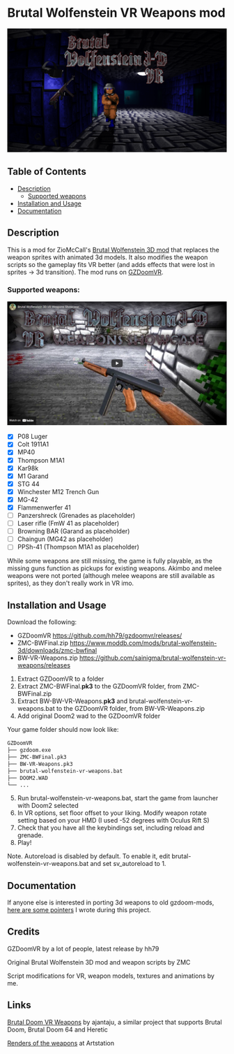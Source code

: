 # Brutal Wolfenstein VR Weapons mod

![GitHub Logo](/docs/titlecard.png)

## Table of Contents

- [Description](#description)
  - [Supported weapons](#supported-weapons)
- [Installation and Usage](#installation-and-usage)
- [Documentation](#documentation)

## Description

This is a mod for ZioMcCall's [Brutal Wolfenstein 3D mod](https://forum.zdoom.org/viewtopic.php?f=19&t=48035) that replaces the weapon sprites with animated 3d models. It also modifies the weapon scripts so the gameplay fits VR better (and adds effects that were lost in sprites -> 3d transition). The mod runs on [GZDoomVR](https://github.com/hh79/gzdoomvr).

### Supported weapons:

[![Weapons showcase](/docs/showcase.png)](https://www.youtube.com/watch?v=GBkTNPoyGj4)

 - [x] P08 Luger
 - [x] Colt 1911A1
 - [x] MP40
 - [x] Thompson M1A1
 - [x] Kar98k
 - [x] M1 Garand
 - [x] STG 44
 - [x] Winchester M12 Trench Gun
 - [x] MG-42
 - [x] Flammenwerfer 41
 - [ ] Panzershreck (Grenades as placeholder)
 - [ ] Laser rifle (FmW 41 as placeholder)
 - [ ] Browning BAR (Garand as placeholder)
 - [ ] Chaingun (MG42 as placeholder)
 - [ ] PPSh-41 (Thompson M1A1 as placeholder)

While some weapons are still missing, the game is fully playable, as the missing guns function as pickups for existing weapons. Akimbo and melee weapons were not ported (although melee weapons are still available as sprites), as they don't really work in VR imo.

## Installation and Usage

  Download the following:
  - GZDoomVR https://github.com/hh79/gzdoomvr/releases/
  - ZMC-BWFinal.zip https://www.moddb.com/mods/brutal-wolfenstein-3d/downloads/zmc-bwfinal
  - BW-VR-Weapons.zip https://github.com/sainigma/brutal-wolfenstein-vr-weapons/releases

  1. Extract GZDoomVR to a folder
  2. Extract ZMC-BWFinal.**pk3** to the GZDoomVR folder, from ZMC-BWFinal.zip
  3. Extract BW-BW-VR-Weapons.**pk3** and brutal-wolfenstein-vr-weapons.bat to the GZDoomVR folder, from BW-VR-Weapons.zip
  4. Add original Doom2 wad to the GZDoomVR folder

  Your game folder should now look like:

    GZDoomVR
    ├── gzdoom.exe
    ├── ZMC-BWFinal.pk3
    ├── BW-VR-Weapons.pk3
    ├── brutal-wolfenstein-vr-weapons.bat
    ├── DOOM2.WAD
    └── ...

  5. Run brutal-wolfenstein-vr-weapons.bat, start the game from launcher with Doom2 selected
  6. In VR options, set floor offset to your liking. Modify weapon rotate setting based on your HMD (I used -52 degrees with Oculus Rift S)
  7. Check that you have all the keybindings set, including reload and grenade.
  8. Play!

  Note. Autoreload is disabled by default. To enable it, edit brutal-wolfenstein-vr-weapons.bat and set sv_autoreload to 1.

## Documentation

If anyone else is interested in porting 3d weapons to old gzdoom-mods, [here are some pointers](./docs/tutorial.md) I wrote during this project.

## Credits

GZDoomVR by a lot of people, latest release by hh79

Original Brutal Wolfenstein 3D mod and weapon scripts by ZMC

Script modifications for VR, weapon models, textures and animations by me.

## Links

[Brutal Doom VR Weapons](https://github.com/ajantaju/br_vr) by ajantaju, a similar project that supports Brutal Doom, Brutal Doom 64 and Heretic

[Renders of the weapons](https://www.artstation.com/xuominen/albums/3778987) at Artstation